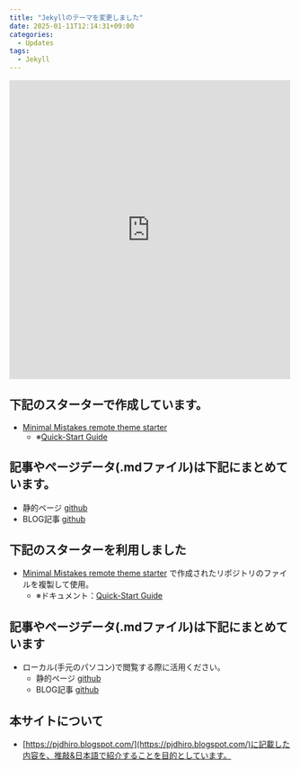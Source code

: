 ```yaml
---
title: "Jekyllのテーマを変更しました"
date: 2025-01-11T12:14:31+09:00
categories:
  - Updates
tags:
  - Jekyll
---
```


<iframe src="https://www.facebook.com/plugins/post.php?href=https%3A%2F%2Fwww.facebook.com%2Fpermalink.php%3Fstory_fbid%3Dpfbid0Q7PfsApn12Mr7SM2CQWGxqFNUy6wWXsyMfHBwpZToBGhqq5pXo7vLWjYGRvaChd2l%26id%3D61571235106111&show_text=true&width=500" width="500" height="531" style="border:none;overflow:hidden" scrolling="no" frameborder="0" allowfullscreen="true" allow="autoplay; clipboard-write; encrypted-media; picture-in-picture; web-share"></iframe>

## 下記のスターターで作成しています。
  - [Minimal Mistakes remote theme starter](https://github.com/new?template_name=mm-github-pages-starter&template_owner=mmistakes)
    - ※[Quick-Start Guide](https://mmistakes.github.io/minimal-mistakes/docs/quick-start-guide/)

## 記事やページデータ(.mdファイル)は下記にまとめています。
- 静的ページ [github](https://github.com/uminomae/pjdhiro/tree/main/_pages)
- BLOG記事 [github](https://github.com/uminomae/pjdhiro/tree/main/_posts)
## 下記のスターターを利用しました

  - [Minimal Mistakes remote theme starter](https://github.com/new?template_name=mm-github-pages-starter&template_owner=mmistakes) で作成されたリポジトリのファイルを複製して使用。  
    - ※ドキュメント：[Quick-Start Guide](https://mmistakes.github.io/minimal-mistakes/docs/quick-start-guide/)

## 記事やページデータ(.mdファイル)は下記にまとめています

- ローカル(手元のパソコン)で閲覧する際に活用ください。
  - 静的ページ [github](https://github.com/uminomae/pjdhiro/tree/main/_pages)
  - BLOG記事 [github](https://github.com/uminomae/pjdhiro/tree/main/_posts)

## 本サイトについて

- [https://pjdhiro.blogspot.com/](https://pjdhiro.blogspot.com/)に記載した内容を、推敲&日本語で紹介することを目的としています。

